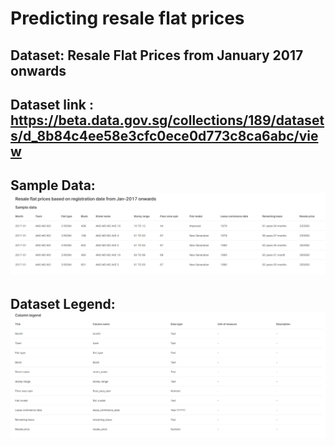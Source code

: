 # Predicting resale flat prices
## Dataset: Resale Flat Prices from January 2017 onwards
## Dataset link : https://beta.data.gov.sg/collections/189/datasets/d_8b84c4ee58e3cfc0ece0d773c8ca6abc/view<br>
## Sample Data: <br>![sample_data](/images/sample_data.png)<br>
## Dataset Legend: <br>![dataset](/images/legend.png)
